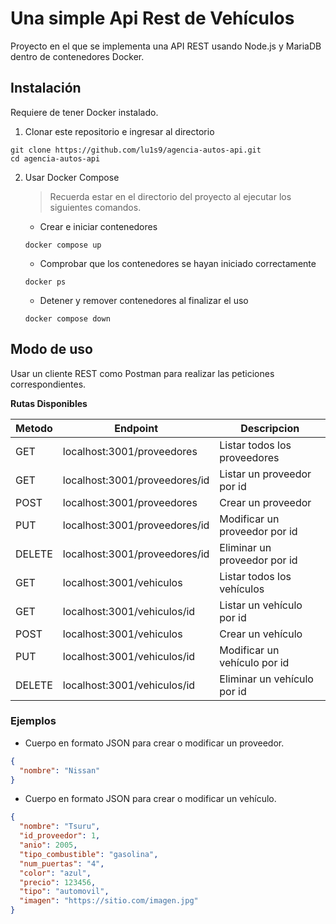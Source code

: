 # Una simple Api Rest de Vehículos

Proyecto en el que se implementa una API REST usando Node.js y MariaDB dentro de
contenedores Docker.

## Instalación

Requiere de tener Docker instalado.

1. Clonar este repositorio e ingresar al directorio

```shell
git clone https://github.com/lu1s9/agencia-autos-api.git
cd agencia-autos-api
```

2. Usar Docker Compose
   > Recuerda estar en el directorio del proyecto al ejecutar los siguientes comandos.
   - Crear e iniciar contenedores
   ```shell
   docker compose up
   ```
   - Comprobar que los contenedores se hayan iniciado correctamente
   ```shell
   docker ps
   ```
   - Detener y remover contenedores al finalizar el uso
   ```shell
   docker compose down
   ```

## Modo de uso

Usar un cliente REST como Postman para realizar las peticiones correspondientes.

**Rutas Disponibles**

| Metodo | Endpoint                      | Descripcion                   |
| ------ | ----------------------------- | ----------------------------- |
| GET    | localhost:3001/proveedores    | Listar todos los proveedores  |
| GET    | localhost:3001/proveedores/id | Listar un proveedor por id    |
| POST   | localhost:3001/proveedores    | Crear un proveedor            |
| PUT    | localhost:3001/proveedores/id | Modificar un proveedor por id |
| DELETE | localhost:3001/proveedores/id | Eliminar un proveedor por id  |
| GET    | localhost:3001/vehiculos      | Listar todos los vehículos    |
| GET    | localhost:3001/vehiculos/id   | Listar un vehículo por id     |
| POST   | localhost:3001/vehiculos      | Crear un vehículo             |
| PUT    | localhost:3001/vehiculos/id   | Modificar un vehículo por id  |
| DELETE | localhost:3001/vehiculos/id   | Eliminar un vehículo por id   |

### Ejemplos

- Cuerpo en formato JSON para crear o modificar un proveedor.

```json
{
  "nombre": "Nissan"
}
```

- Cuerpo en formato JSON para crear o modificar un vehículo.

```json
{
  "nombre": "Tsuru",
  "id_proveedor": 1,
  "anio": 2005,
  "tipo_combustible": "gasolina",
  "num_puertas": "4",
  "color": "azul",
  "precio": 123456,
  "tipo": "automovil",
  "imagen": "https://sitio.com/imagen.jpg"
}
```

